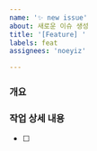 ```yaml
---
name: '✨ new issue'
about: 새로운 이슈 생성
title: '[Feature] '
labels: feat
assignees: 'noeyiz'

---
```


### 개요


### 작업 상세 내용
 - [ ] 
